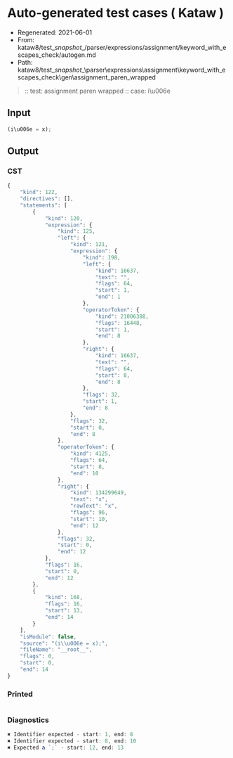 # Auto-generated test cases ( Kataw )
- Regenerated: 2021-06-01
- From: kataw8/test\__snapshot__/parser/expressions/assignment/keyword_with_escapes_check/autogen.md
- Path: kataw8/test\__snapshot__\parser\expressions\assignment\keyword_with_escapes_check\gen\assignment_paren_wrapped
> :: test: assignment paren wrapped
> :: case: i\u006e
## Input

`````js
(i\u006e = x);
`````
## Output

### CST

```javascript
{
    "kind": 122,
    "directives": [],
    "statements": [
        {
            "kind": 120,
            "expression": {
                "kind": 125,
                "left": {
                    "kind": 121,
                    "expression": {
                        "kind": 198,
                        "left": {
                            "kind": 16637,
                            "text": "",
                            "flags": 64,
                            "start": 1,
                            "end": 1
                        },
                        "operatorToken": {
                            "kind": 21006388,
                            "flags": 16448,
                            "start": 1,
                            "end": 8
                        },
                        "right": {
                            "kind": 16637,
                            "text": "",
                            "flags": 64,
                            "start": 8,
                            "end": 8
                        },
                        "flags": 32,
                        "start": 1,
                        "end": 8
                    },
                    "flags": 32,
                    "start": 0,
                    "end": 8
                },
                "operatorToken": {
                    "kind": 4125,
                    "flags": 64,
                    "start": 8,
                    "end": 10
                },
                "right": {
                    "kind": 134299649,
                    "text": "x",
                    "rawText": "x",
                    "flags": 96,
                    "start": 10,
                    "end": 12
                },
                "flags": 32,
                "start": 0,
                "end": 12
            },
            "flags": 16,
            "start": 0,
            "end": 12
        },
        {
            "kind": 168,
            "flags": 16,
            "start": 13,
            "end": 14
        }
    ],
    "isModule": false,
    "source": "(i\\u006e = x);",
    "fileName": "__root__",
    "flags": 0,
    "start": 0,
    "end": 14
}
```

### Printed

```javascript

```

### Diagnostics

```javascript
✖ Identifier expected - start: 1, end: 8
✖ Identifier expected - start: 8, end: 10
✖ Expected a `;` - start: 12, end: 13

```

